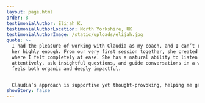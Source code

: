 ```yaml
---
layout: page.html
order: 8
testimonialAuthor: Elijah K.
testimonialAuthorLocation: North Yorkshire, UK
testimonialAuthorImage: /static/uploads/elijah.jpg
quote: >-
  I had the pleasure of working with Claudia as my coach, and I can’t recommend
  her highly enough. From our very first session together, she created a space
  where I felt completely at ease. She has a natural ability to listen
  attentively, ask insightful questions, and guide conversations in a way that
  feels both organic and deeply impactful. 


  Claudia’s approach is supportive yet thought-provoking, helping me gain clarity and confidence in ways I hadn’t expected. Her coaching style feels effortless but is clearly rooted in expertise and genuine care. If you’re looking for a coach who truly listens and helps you move forward with confidence, Claudia is an excellent choice!
showStory: false
---
```

